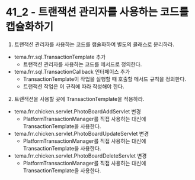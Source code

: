 # 41_2 - 트랜잭션 관리자를 사용하는 코드를 캡슐화하기
 
1) 트랜잭션 관리자를 사용하는 코드를 캡슐화하여 별도의 클래스로 분리하라.
 
- tema.frr.sql.TransactionTemplate 추가
  - 트랜잭션 관리자를 사용하는 코드를 메서드로 정의한다.
- tema.frr.sql.TransactionCallback 인터페이스 추가
  - TransactionTemplate이 작업을 실행할 때 호출할 메서드 규칙을 정의한다.
  - 트랜잭션 작업은 이 규칙에 따라 작성해야 한다.
 
2) 트랜잭션을 사용할 곳에 TransactionTemplate을 적용하라.
 
- tema.frr.chicken.servlet.PhotoBoardAddServlet 변경
  - PlatformTransactionManager를 직접 사용하는 대신에 TransactionTemplate을 사용한다.
- tema.frr.chicken.servlet.PhotoBoardUpdateServlet 변경
  - PlatformTransactionManager를 직접 사용하는 대신에 TransactionTemplate을 사용한다.
- tema.frr.chicken.servlet.PhotoBoardDeleteServlet 변경
  - PlatformTransactionManager를 직접 사용하는 대신에 TransactionTemplate을 사용한다.

